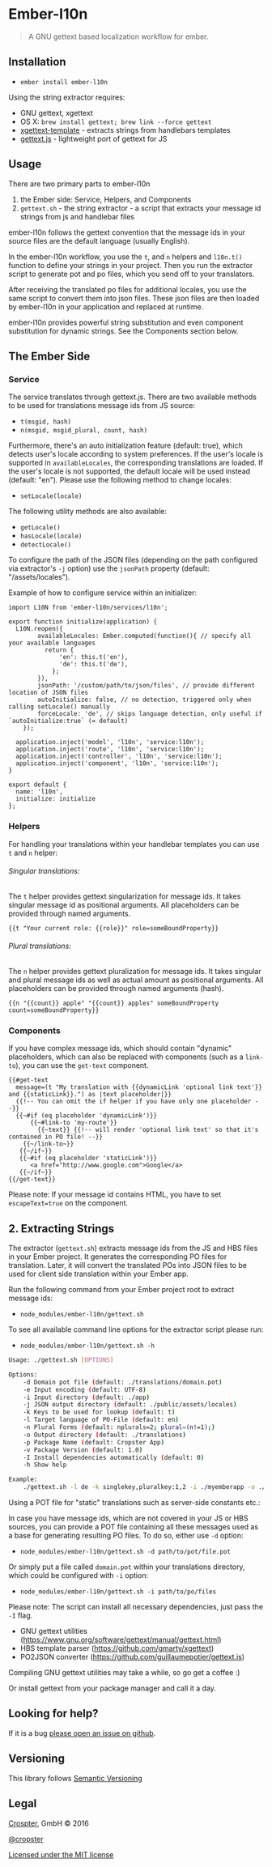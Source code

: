 # Ember-l10n

> A GNU gettext based localization workflow for ember.

## Installation

* `ember install ember-l10n`

Using the string extractor requires:

* GNU gettext, xgettext
*  OS X: `brew install gettext; brew link --force gettext`
* [xgettext-template](https://www.npmjs.com/package/xgettext-template) - extracts strings from handlebars templates
* [gettext.js](https://www.npmjs.com/package/gettext.js) - lightweight port of gettext for JS

## Usage

There are two primary parts to ember-l10n

1. the Ember side: Service, Helpers, and Components
2. `gettext.sh` - the string extractor - a script that extracts your message id
   strings from js and handlebar files


ember-l10n follows the gettext convention that the message ids in your source files
are the default language (usually English).

In the ember-l10n workflow, you use the `t`, and `n` helpers and `l10n.t()`
function to define your strings in your project. Then you run the extractor script
to generate pot and po files, which you send off to your translators.

After receiving the translated po files for additional locales, you use the same script
to convert them into json files. These json files are then loaded by ember-l10n in your application
and replaced at runtime.

ember-l10n provides powerful string substitution and even component
substitution for dynamic strings. See the Components section below.


## The Ember Side

### Service

The  service translates through gettext.js. There are two available methods to
be used for translations message ids from JS source:

* `t(msgid, hash)`
* `n(msgid, msgid_plural, count, hash)`

Furthermore, there's an auto initialization feature (default: true), which
detects user's locale according to system preferences. If the user's locale is
supported in `availableLocales`, the corresponding translations are loaded. If
the user's locale is not supported, the default locale will be used instead
(default: "en"). Please use the following method to change locales:

* `setLocale(locale)` 

The following utility methods are also available:

* `getLocale()`
* `hasLocale(locale)`
* `detectLocale()`

To configure the path of the JSON files (depending on the path configured via
extractor's `-j` option) use the `jsonPath` property (default:
"/assets/locales").

Example of how to configure service within an initializer:

```
import L10N from 'ember-l10n/services/l10n';

export function initialize(application) {
  L10N.reopen({
        availableLocales: Ember.computed(function(){ // specify all your available languages
          return {
              'en': this.t('en'),
              'de': this.t('de'),
            };
        }),
        jsonPath: '/custom/path/to/json/files', // provide different location of JSON files
        autoInitialize: false, // no detection, triggered only when calling setLocale() manually
        forceLocale: 'de', // skips language detection, only useful if `autoInitialize:true` (= default)
    });

  application.inject('model', 'l10n', 'service:l10n');
  application.inject('route', 'l10n', 'service:l10n');
  application.inject('controller', 'l10n', 'service:l10n');
  application.inject('component', 'l10n', 'service:l10n');
}

export default {
  name: 'l10n',
  initialize: initialize
};
```


### Helpers

For handling your translations within your handlebar templates you can use `t`
and `n` helper:

###### Singular translations:

The `t` helper provides gettext singularization for message ids. It takes
singular message id as positional arguments. All placeholders can be provided
through named arguments.

```
{{t "Your current role: {{role}}" role=someBoundProperty}}
```

###### Plural translations:

The `n` helper provides gettext pluralization for message ids. It takes
singular and plural message ids as well as actual amount as positional
arguments. All placeholders can be provided through named arguments (hash).

```
{{n "{{count}} apple" "{{count}} apples" someBoundProperty count=someBoundProperty}}
```


### Components

If you have complex message ids, which should contain "dynamic" placeholders,
which can also be replaced with components (such as a `link-to`), you can use
the `get-text` component.

```
{{#get-text 
  message=(t "My translation with {{dynamicLink 'optional link text'}} and {{staticLink}}.") as |text placeholder|}}
  {{!-- You can omit the if helper if you have only one placeholder --}}
  {{~#if (eq placeholder 'dynamicLink')}}
      {{~#link-to 'my-route'}}
        {{~text}} {{!-- will render 'optional link text' so that it's contained in PO file! --}}
    {{~/link-to~}}
   {{~/if~}}
   {{~#if (eq placeholder 'staticLink')}}
      <a href="http://www.google.com">Google</a>
   {{~/if~}}
{{/get-text}}
```

Please note: If your message id contains HTML, you have to set
`escapeText=true` on the component.

## 2. Extracting Strings

The extractor (`gettext.sh`) extracts message ids from the JS and HBS files in
your Ember project. It generates the corresponding PO files for translation.
Later, it will convert the translated POs into JSON files to be used for client side
translation within your Ember app.

Run the following command from your Ember project root to extract message ids:

* `node_modules/ember-l10n/gettext.sh`

To see all available command line options for the extractor script please run:

* `node_modules/ember-l10n/gettext.sh -h`

```bash
Usage: ./gettext.sh [OPTIONS]

Options:
	-d Domain pot file (default: ./translations/domain.pot)
	-e Input encoding (default: UTF-8)
	-i Input directory (default: ./app)
	-j JSON output directory (default: ./public/assets/locales)
	-k Keys to be used for lookup (default: t)
	-l Target language of PO-File (default: en)
	-n Plural Forms (default: nplurals=2; plural=(n!=1);)
	-o Output directory (default: ./translations)
	-p Package Name (default: Cropster App)
	-v Package Version (default: 1.0)
	-I Install dependencies automatically (default: 0)
	-h Show help

Example:
	./gettext.sh -l de -k singlekey,pluralkey:1,2 -i ./myemberapp -o ./mypodirectory -j ./myjsondirectory -p "My Package" -v 1.0
```

Using a POT file for "static" translations such as server-side constants etc.:

In case you have message ids, which are not covered in your JS or HBS sources,
you can provide a POT file containing all these messages used as a base for
generating resulting PO files. To do so, either use `-d` option:

* `node_modules/ember-l10n/gettext.sh -d path/to/pot/file.pot`

Or simply put a file called `domain.pot` within your translations directory,
which could be configured with `-i` option:

* `node_modules/ember-l10n/gettext.sh -i path/to/po/files`

Please note: The script can install all necessary dependencies, just pass the `-I` flag.

* GNU gettext utilities (https://www.gnu.org/software/gettext/manual/gettext.html)
* HBS template parser (https://github.com/gmarty/xgettext)
* PO2JSON converter (https://github.com/guillaumepotier/gettext.js)

Compiling GNU gettext utilities may take a while, so go get a coffee :)

Or install gettext from your package manager and call it a day.

## Looking for help? ##

If it is a bug [please open an issue on github](https://github.com/cropster/ember-l10n/issues).

## Versioning ##

This library follows [Semantic Versioning](http://semver.org)

## Legal

[Crospter](https://cropster.com), GmbH &copy; 2016

[@cropster](http://twitter.com/cropster)

[Licensed under the MIT license](http://www.opensource.org/licenses/mit-license.php)
